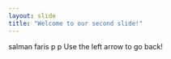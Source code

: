 ```yaml
---
layout: slide
title: "Welcome to our second slide!"
---
```

salman faris p p
Use the left arrow to go back!
